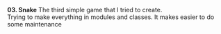 <b>03. Snake</b>
The third simple game that I tried to create.<br/>
Trying to make everything in modules and classes. It makes easier to do some maintenance

